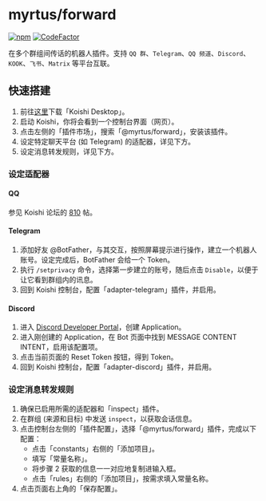 # myrtus/forward

[![npm](https://img.shields.io/npm/v/@myrtus/koishi-plugin-forward?style=flat-square)](https://www.npmjs.com/package/@myrtus/koishi-plugin-forward)
[![CodeFactor](https://www.codefactor.io/repository/github/bot-myrtus/forward/badge)](https://www.codefactor.io/repository/github/bot-myrtus/forward)

在多个群组间传话的机器人插件。支持 `QQ 群`、`Telegram`、`QQ 频道`、`Discord`、`KOOK`、`飞书`、`Matrix` 等平台互联。

## 快速搭建

1. 前往[这里](https://github.com/koishijs/koishi-desktop/releases)下载「Koishi Desktop」。
2. 启动 Koishi，你将会看到一个控制台界面（网页）。
3. 点击左侧的「插件市场」，搜索「@myrtus/forward」，安装该插件。
4. 设定特定聊天平台 (如 Telegram) 的适配器，详见下方。
5. 设定消息转发规则，详见下方。

### 设定适配器

#### QQ

参见 Koishi 论坛的 [810](https://forum.koishi.xyz/t/topic/810) 帖。

#### Telegram

1. 添加好友 @BotFather，与其交互，按照屏幕提示进行操作，建立一个机器人账号。设定完成后，BotFather 会给一个 Token。
2. 执行 `/setprivacy` 命令，选择第一步建立的账号，随后点击 `Disable`，以便于让它看到群组内的讯息。
3. 回到 Koishi 控制台，配置「adapter-telegram」插件，并启用。

#### Discord

1. 进入 [Discord Developer Portal](https://discord.com/developers/applications/)，创建 Application。
2. 进入刚创建的 Application，在 Bot 页面中找到 MESSAGE CONTENT INTENT，启用该配置项。
3. 点击当前页面的 Reset Token 按钮，得到 Token。
4. 回到 Koishi 控制台，配置「adapter-discord」插件，并启用。

### 设定消息转发规则

1. 确保已启用所需的适配器和「inspect」插件。
2. 在群组 (来源和目标) 中发送 `inspect`，以获取会话信息。
3. 点击控制台左侧的「插件配置」，选择「@myrtus/forward」插件，完成以下配置：
    - 点击「constants」右侧的「添加项目」。
    - 填写「常量名称」。
    - 将步骤 2 获取的信息一一对应地复制进输入框。
    - 点击「rules」右侧的「添加项目」，按需求填入常量名称。
4. 点击页面右上角的「保存配置」。
